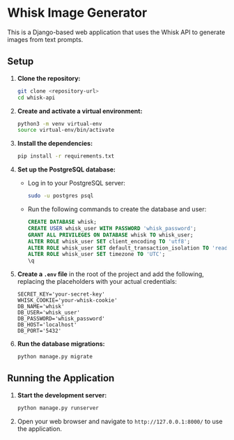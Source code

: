 # Whisk Image Generator

This is a Django-based web application that uses the Whisk API to generate images from text prompts.

## Setup

1.  **Clone the repository:**
    ```bash
    git clone <repository-url>
    cd whisk-api
    ```

2.  **Create and activate a virtual environment:**
    ```bash
    python3 -m venv virtual-env
    source virtual-env/bin/activate
    ```

3.  **Install the dependencies:**
    ```bash
    pip install -r requirements.txt
    ```

4.  **Set up the PostgreSQL database:**
    *   Log in to your PostgreSQL server:
        ```bash
        sudo -u postgres psql
        ```
    *   Run the following commands to create the database and user:
        ```sql
        CREATE DATABASE whisk;
        CREATE USER whisk_user WITH PASSWORD 'whisk_password';
        GRANT ALL PRIVILEGES ON DATABASE whisk TO whisk_user;
        ALTER ROLE whisk_user SET client_encoding TO 'utf8';
        ALTER ROLE whisk_user SET default_transaction_isolation TO 'read committed';
        ALTER ROLE whisk_user SET timezone TO 'UTC';
        \q
        ```

5.  **Create a `.env` file** in the root of the project and add the following, replacing the placeholders with your actual credentials:
    ```
    SECRET_KEY='your-secret-key'
    WHISK_COOKIE='your-whisk-cookie'
    DB_NAME='whisk'
    DB_USER='whisk_user'
    DB_PASSWORD='whisk_password'
    DB_HOST='localhost'
    DB_PORT='5432'
    ```

6.  **Run the database migrations:**
    ```bash
    python manage.py migrate
    ```

## Running the Application

1.  **Start the development server:**
    ```bash
    python manage.py runserver
    ```

2.  Open your web browser and navigate to `http://127.0.0.1:8000/` to use the application.